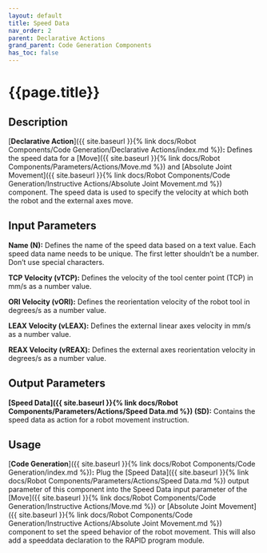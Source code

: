 ```yaml
---
layout: default
title: Speed Data
nav_order: 2
parent: Declarative Actions
grand_parent: Code Generation Components
has_toc: false
---
```


# **{{page.title}}**

## **Description**

[**Declarative Action**]({{ site.baseurl }}{% link docs/Robot Components/Code Generation/Declarative Actions/index.md %})**:** Defines the speed data for a [Move]({{ site.baseurl }}{% link docs/Robot Components/Parameters/Actions/Move.md %}) and [Absolute Joint Movement]({{ site.baseurl }}{% link docs/Robot Components/Code Generation/Instructive Actions/Absolute Joint Movement.md %}) component. The speed data is used to specify the velocity at which both the robot and the external axes move. 

## **Input Parameters**

**Name (N):** Defines the name of the speed data based on a text value. Each speed data name needs to be unique. The first letter shouldn’t be a number. Don’t use special characters.

**TCP Velocity (vTCP):** Defines the velocity of the tool center point (TCP) in mm/s as a number value.

**ORI Velocity (vORI):** Defines the reorientation velocity of the robot tool in degrees/s as a number value.

**LEAX Velocity (vLEAX):** Defines the external linear axes velocity in mm/s as a number value.

**REAX Velocity (vREAX):** Defines the external axes reorientation velocity in degrees/s as a number value.

## **Output Parameters**

**[Speed Data]({{ site.baseurl }}{% link docs/Robot Components/Parameters/Actions/Speed Data.md %}) (SD):** Contains the speed data as action for a robot movement instruction.

## **Usage**

[**Code Generation**]({{ site.baseurl }}{% link docs/Robot Components/Code Generation/index.md %})**:** Plug the [Speed Data]({{ site.baseurl }}{% link docs/Robot Components/Parameters/Actions/Speed Data.md %}) output parameter of this component into the Speed Data input parameter of the [Move]({{ site.baseurl }}{% link docs/Robot Components/Code Generation/Instructive Actions/Move.md %}) or [Absolute Joint Movement]({{ site.baseurl }}{% link docs/Robot Components/Code Generation/Instructive Actions/Absolute Joint Movement.md %}) component to set the speed behavior of the robot movement. This will also add a speeddata declaration to the RAPID program module.